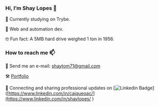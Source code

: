 ###  Hi, I’m Shay Lopes 👋

 📖  Currently studying on Trybe.
 
 🤔  Web and automation dev.
 
 🤓  Fun fact: A 5MB hard drive weighed 1 ton in 1956.
 
 
###  How to reach me 📫
 📧  Send me an e-mail: shaytom71@gmail.com
 
 🛠  [Portfolio](https://shaylopes.github.io/portfolio/)
 
 💼  Connecting and sharing professional updates on  [![Linkedin Badge](https://img.shields.io/badge/-LinkedIn-0e76a8?style=flat-square&logo=Linkedin&logoColor=white)]([https://www.linkedin.com/in/caiqueoac/](https://www.linkedin.com/in/shaylopes/ ) 


<!---
ShayLopes/ShayLopes is a ✨ special ✨ repository because its `README.md` (this file) appears on your GitHub profile.
You can click the Preview link to take a look at your changes.
--->


<!--


Here are some ideas to get you started:

- 🔭 I’m currently working on ...
- 🌱 I’m currently learning ...
- 👯 I’m looking to collaborate on ...
- 🤔 I’m looking for help with ...
- 💬 Ask me about ...
- 📫 How to reach me: ...
- 😄 Pronouns: ...
- ⚡ Fun fact: ...
-->
